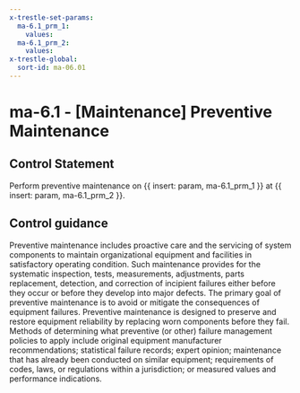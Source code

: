 ```yaml
---
x-trestle-set-params:
  ma-6.1_prm_1:
    values:
  ma-6.1_prm_2:
    values:
x-trestle-global:
  sort-id: ma-06.01
---
```


# ma-6.1 - \[Maintenance\] Preventive Maintenance

## Control Statement

Perform preventive maintenance on {{ insert: param, ma-6.1_prm_1 }} at {{ insert: param, ma-6.1_prm_2 }}.

## Control guidance

Preventive maintenance includes proactive care and the servicing of system components to maintain organizational equipment and facilities in satisfactory operating condition. Such maintenance provides for the systematic inspection, tests, measurements, adjustments, parts replacement, detection, and correction of incipient failures either before they occur or before they develop into major defects. The primary goal of preventive maintenance is to avoid or mitigate the consequences of equipment failures. Preventive maintenance is designed to preserve and restore equipment reliability by replacing worn components before they fail. Methods of determining what preventive (or other) failure management policies to apply include original equipment manufacturer recommendations; statistical failure records; expert opinion; maintenance that has already been conducted on similar equipment; requirements of codes, laws, or regulations within a jurisdiction; or measured values and performance indications.
